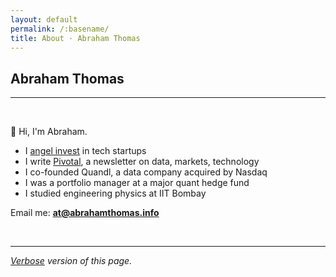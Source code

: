 ```yaml
---
layout: default
permalink: /:basename/
title: About · Abraham Thomas
---
```


## Abraham Thomas

----

<br/>

👋 Hi, I'm Abraham.  

* I [angel invest](https://abrahamthomas.info/investing/) in tech startups  
* I write [Pivotal](https://pivotal.substack.com), a newsletter on data, markets, technology  
* I co-founded Quandl, a data company acquired by Nasdaq  
* I was a portfolio manager at a major quant hedge fund  
* I studied engineering physics at IIT Bombay  

Email me: **at@abrahamthomas.info**

<br/>

----

*[Verbose](/about-verbose) version of this page.*